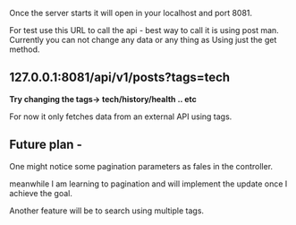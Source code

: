 Once the server starts it will open in your localhost and port 8081.

For test use this URL to call the api -
best way to call it is using post man. Currently you can not change any data or any thing as
Using just the get method. 

127.0.0.1:8081/api/v1/posts?tags=tech
----------------------------------------------------------------------

**Try changing the tags-> tech/history/health .. etc**

For now it only fetches data from an external API using tags. 

Future plan - 
------------------------------------------------------------------------
One might notice some pagination parameters as fales in the controller. 

meanwhile I am learning to pagination and will implement the update once I achieve the goal.

Another feature will be to search using multiple tags. 

